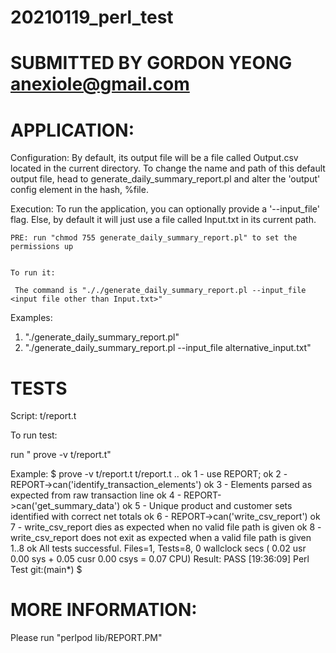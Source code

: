 # 20210119_perl_test
# SUBMITTED BY GORDON YEONG anexiole@gmail.com

APPLICATION:
============


Configuration:
    By default, its output file will be a file called Output.csv located in the current directory.
    To change the name and path of this default output file, head to generate_daily_summary_report.pl
    and alter the 'output' config element in the hash, %file.


Execution:
    To run the application, you can optionally provide a '--input_file' flag. Else, by default it will
    just use a file called Input.txt in its current path.
    
    PRE: run "chmod 755 generate_daily_summary_report.pl" to set the permissions up
    
    
    To run it:
    
     The command is "././generate_daily_summary_report.pl --input_file <input file other than Input.txt>"
    
    
Examples:

1. "./generate_daily_summary_report.pl"
2. "./generate_daily_summary_report.pl --input_file alternative_input.txt"




TESTS
=====

Script: t/report.t

To run test:

   run " prove -v t/report.t"

Example: $ prove -v t/report.t 
t/report.t .. 
ok 1 - use REPORT;
ok 2 - REPORT->can('identify_transaction_elements')
ok 3 - Elements parsed as expected from raw transaction line
ok 4 - REPORT->can('get_summary_data')
ok 5 -   Unique product and customer sets identified with correct net totals
ok 6 - REPORT->can('write_csv_report')
ok 7 - write_csv_report dies as expected when no valid file path is given
ok 8 - write_csv_report does not exit as expected when a valid file path is given
1..8
ok
All tests successful.
Files=1, Tests=8,  0 wallclock secs ( 0.02 usr  0.00 sys +  0.05 cusr  0.00 csys =  0.07 CPU)
Result: PASS
[19:36:09] Perl Test git:(main*) $ 




MORE INFORMATION:
=================

Please run "perlpod lib/REPORT.PM"
